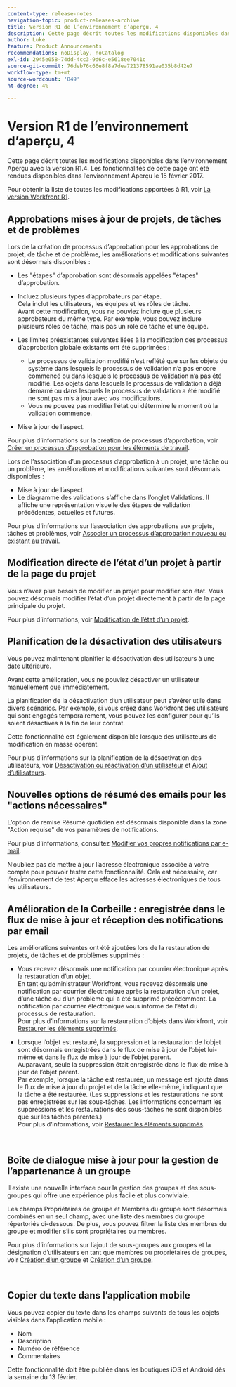 ```yaml
---
content-type: release-notes
navigation-topic: product-releases-archive
title: Version R1 de l’environnement d’aperçu, 4
description: Cette page décrit toutes les modifications disponibles dans l’environnement Aperçu avec la version R1.4. Les fonctionnalités de cette page ont été rendues disponibles dans l’environnement Aperçu le 15 février 2017.
author: Luke
feature: Product Announcements
recommendations: noDisplay, noCatalog
exl-id: 2945e058-74dd-4cc3-9d6c-e5618ee7041c
source-git-commit: 76deb76c66e8f8a7dea721378591ae035b8d42e7
workflow-type: tm+mt
source-wordcount: '849'
ht-degree: 4%

---
```


# Version R1 de l’environnement d’aperçu, 4

Cette page décrit toutes les modifications disponibles dans l’environnement Aperçu avec la version R1.4. Les fonctionnalités de cette page ont été rendues disponibles dans l’environnement Aperçu le 15 février 2017.

Pour obtenir la liste de toutes les modifications apportées à R1, voir [La version Workfront R1](../../../../product-announcements/product-releases/quarterly-release-archive/r1-release-activity/workfront-r1-release.md).

## Approbations mises à jour de projets, de tâches et de problèmes

Lors de la création de processus d’approbation pour les approbations de projet, de tâche et de problème, les améliorations et modifications suivantes sont désormais disponibles : 

* Les &quot;étapes&quot; d’approbation sont désormais appelées &quot;étapes&quot; d’approbation.
* Incluez plusieurs types d’approbateurs par étape.\
  Cela inclut les utilisateurs, les équipes et les rôles de tâche.\
  Avant cette modification, vous ne pouviez inclure que plusieurs approbateurs du même type. Par exemple, vous pouvez inclure plusieurs rôles de tâche, mais pas un rôle de tâche et une équipe.

* Les limites préexistantes suivantes liées à la modification des processus d’approbation globale existants ont été supprimées :

   * Le processus de validation modifié n’est reflété que sur les objets du système dans lesquels le processus de validation n’a pas encore commencé ou dans lesquels le processus de validation n’a pas été modifié. Les objets dans lesquels le processus de validation a déjà démarré ou dans lesquels le processus de validation a été modifié ne sont pas mis à jour avec vos modifications.
   * Vous ne pouvez pas modifier l’état qui détermine le moment où la validation commence.

* Mise à jour de l’aspect.

Pour plus d’informations sur la création de processus d’approbation, voir [Créer un processus d’approbation pour les éléments de travail](../../../../administration-and-setup/customize-workfront/configure-approval-milestone-processes/create-approval-processes.md).

Lors de l’association d’un processus d’approbation à un projet, une tâche ou un problème, les améliorations et modifications suivantes sont désormais disponibles :

* Mise à jour de l’aspect.
* Le diagramme des validations s’affiche dans l’onglet Validations. Il affiche une représentation visuelle des étapes de validation précédentes, actuelles et futures.

Pour plus d’informations sur l’association des approbations aux projets, tâches et problèmes, voir [Associer un processus d’approbation nouveau ou existant au travail](../../../../review-and-approve-work/manage-approvals/associate-approval-with-work.md).

## Modification directe de l’état d’un projet à partir de la page du projet

Vous n’avez plus besoin de modifier un projet pour modifier son état. Vous pouvez désormais modifier l’état d’un projet directement à partir de la page principale du projet.

Pour plus d’informations, voir [Modification de l’état d’un projet](../../../../manage-work/projects/manage-projects/change-project-status.md).

## Planification de la désactivation des utilisateurs

Vous pouvez maintenant planifier la désactivation des utilisateurs à une date ultérieure.

Avant cette amélioration, vous ne pouviez désactiver un utilisateur manuellement que immédiatement.

La planification de la désactivation d’un utilisateur peut s’avérer utile dans divers scénarios. Par exemple, si vous créez dans Workfront des utilisateurs qui sont engagés temporairement, vous pouvez les configurer pour qu’ils soient désactivés à la fin de leur contrat.

Cette fonctionnalité est également disponible lorsque des utilisateurs de modification en masse opèrent. 

Pour plus d’informations sur la planification de la désactivation des utilisateurs, voir [Désactivation ou réactivation d’un utilisateur](../../../../administration-and-setup/add-users/create-and-manage-users/deactivate-a-user.md) et [Ajout d’utilisateurs](../../../../administration-and-setup/add-users/create-and-manage-users/add-users.md).

## Nouvelles options de résumé des emails pour les &quot;actions nécessaires&quot;

L’option de remise Résumé quotidien est désormais disponible dans la zone &quot;Action requise&quot; de vos paramètres de notifications.

Pour plus d’informations, consultez [Modifier vos propres notifications par e-mail](../../../../workfront-basics/using-notifications/activate-or-deactivate-your-own-event-notifications.md).

N’oubliez pas de mettre à jour l’adresse électronique associée à votre compte pour pouvoir tester cette fonctionnalité. Cela est nécessaire, car l’environnement de test Aperçu efface les adresses électroniques de tous les utilisateurs.

## Amélioration de la Corbeille : enregistrée dans le flux de mise à jour et réception des notifications par email

Les améliorations suivantes ont été ajoutées lors de la restauration de projets, de tâches et de problèmes supprimés :

* Vous recevez désormais une notification par courrier électronique après la restauration d’un objet.\
  En tant qu’administrateur Workfront, vous recevez désormais une notification par courrier électronique après la restauration d’un projet, d’une tâche ou d’un problème qui a été supprimé précédemment. La notification par courrier électronique vous informe de l’état du processus de restauration.\
  Pour plus d’informations sur la restauration d’objets dans Workfront, voir [Restaurer les éléments supprimés](../../../../administration-and-setup/manage-workfront/manage-deleted-items/restore-deleted-items.md).

* Lorsque l’objet est restauré, la suppression et la restauration de l’objet sont désormais enregistrées dans le flux de mise à jour de l’objet lui-même et dans le flux de mise à jour de l’objet parent.\
  Auparavant, seule la suppression était enregistrée dans le flux de mise à jour de l’objet parent.\
  Par exemple, lorsque la tâche est restaurée, un message est ajouté dans le flux de mise à jour du projet et de la tâche elle-même, indiquant que la tâche a été restaurée. (Les suppressions et les restaurations ne sont pas enregistrées sur les sous-tâches. Les informations concernant les suppressions et les restaurations des sous-tâches ne sont disponibles que sur les tâches parentes.)\
  Pour plus d’informations, voir [Restaurer les éléments supprimés](../../../../administration-and-setup/manage-workfront/manage-deleted-items/restore-deleted-items.md).

 

## Boîte de dialogue mise à jour pour la gestion de l’appartenance à un groupe

Il existe une nouvelle interface pour la gestion des groupes et des sous-groupes qui offre une expérience plus facile et plus conviviale.

Les champs Propriétaires de groupe et Membres du groupe sont désormais combinés en un seul champ, avec une liste des membres du groupe répertoriés ci-dessous. De plus, vous pouvez filtrer la liste des membres du groupe et modifier s’ils sont propriétaires ou membres. 

Pour plus d’informations sur l’ajout de sous-groupes aux groupes et la désignation d’utilisateurs en tant que membres ou propriétaires de groupes, voir [Création d’un groupe](../../../../administration-and-setup/manage-groups/create-and-manage-groups/create-a-group.md) et [Création d’un groupe](../../../../administration-and-setup/manage-groups/create-and-manage-groups/create-a-group.md). 

 

## Copier du texte dans l’application mobile

Vous pouvez copier du texte dans les champs suivants de tous les objets visibles dans l’application mobile :

* Nom
* Description
* Numéro de référence
* Commentaires

Cette fonctionnalité doit être publiée dans les boutiques iOS et Android dès la semaine du 13 février.
